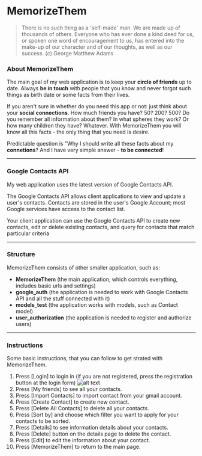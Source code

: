 # MemorizeThem

> There is no such thing as a 'self-made' man. We are made up of thousands of others. Everyone who has ever done a kind deed for us, or spoken one word of encouragement to us, has entered into the make-up of our character and of our thoughts, as well as our success.
(с) George Matthew Adams

### About MemorizeThem
The main goal of my web application is to keep your **circle of friends** up to date. Always **be in touch** with people that you know and never forgot such things as birth date or some facts from their lives.

If you aren't sure in whether do you need this app or not: just think about your **social connections**. How much friends you have? 50? 200? 500? Do you remember all information about them? In what spheres they work? Or how many children they have? Whatever. With MemorizeThem you will know all this facts - the only thing that you need is desire.

Predictable question is "Why I should write all these facts about my **connetions**? And I have very simple answer - **to be connected**!

------------

### Google Contacts API

My web application uses the latest version of Google Contacts API.

The Google Contacts API allows client applications to view and update a user's contacts. Contacts are stored in the user's Google Account; most Google services have access to the contact list.

Your client application can use the Google Contacts API to create new contacts, edit or delete existing contacts, and query for contacts that match particular criteria

------------

### Structure

MemorizeThem consists of other smaller application, such as:
- **MemorizeThem** (the main application, which controls everything, includes basic urls and settings)
- **google_auth** (the application is needed to work with Google Contacts API and all the stuff connected with it)
- **models_test** (the application works with models, such as Contact model)
- **user_authorization** (the application is needed to register and authorize users)

------------

### Instructions

Some basic instructions, that you can follow to get strated with MemorizeThem.

1. Press [Login] to login in (if you are not registered, press the registration button at the login form)
![alt text](https://github.com/YevheniiMoroz/MemorizeThemCourseWork/blob/master/docs/_0_pictures/login.jpg)
2. Press [My friends] to see all your contacts.
3. Press [Import Contacts] to import contact from your gmail account.
4. Press [Create Contact] to create new contact.
5. Press [Delete All Contacts] to delete all your contacts.
6. Press [Sort by] and choose which filter you want to apply for your contacts to be sorted.
7. Press [Details] to see information details about your contacts.
8. Press [Delete] button on the details page to delete the contact.
9. Press [Edit] to edit the information about your contact.
10. Press [MemorizeThem] to return to the main page.

